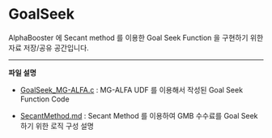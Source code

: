 # GoalSeek

AlphaBooster 에 Secant method 를 이용한 Goal Seek Function 을 구현하기 위한 자료 저장/공유  공간입니다.

___
**파일 설명**

+ [GoalSeek_MG-ALFA.c](https://github.com/MillimanKorea/GoalSeek/blob/master/GoalSeek_MG-ALFA.c) : MG-ALFA UDF 를 이용해서 작성된 Goal Seek Function Code

+ [SecantMethod.md](https://MillimanKorea.github.io/GoalSeek/SecantMethod) : Secant Method 를 이용하여 GMB 수수료를 Goal Seek 하기 위한 로직 구성 설명

